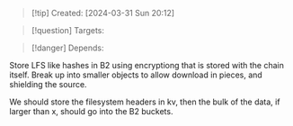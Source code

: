 
>[!tip] Created: [2024-03-31 Sun 20:12]

>[!question] Targets: 

>[!danger] Depends: 

Store LFS like hashes in B2 using encryptiong that is stored with the chain itself.
Break up into smaller objects to allow download in pieces, and shielding the source.

We should store the filesystem headers in kv, then the bulk of the data, if larger than x, should go into the B2 buckets.